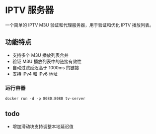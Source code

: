 # IPTV 服务器

一个简单的 IPTV M3U 验证和代理服务器，用于验证和优化 IPTV 播放列表。

## 功能特点

- 支持多个 M3U 播放列表合并
- 验证 M3U 播放列表中的链接有效性
- 自动过滤延迟高于 1000ms 的链接
- 支持 IPv4 和 IPv6 地址

### 运行容器
```
docker run -d -p 8080:8080 tv-server
```

## todo
* 增加滑动块支持调整本地延迟值